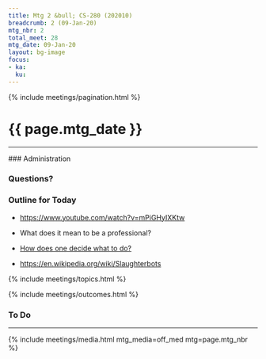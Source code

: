 ```yaml
---
title: Mtg 2 &bull; CS-280 (202010)
breadcrumb: 2 (09-Jan-20)
mtg_nbr: 2
total_meet: 28
mtg_date: 09-Jan-20
layout: bg-image
focus:
- ka:
  ku:
---
```

{% include meetings/pagination.html %}
<h1 class="text-center">{{ page.mtg_date }}</h1>
<hr />
### Administration

### Questions?

### Outline for Today

* <https://www.youtube.com/watch?v=mPiGHyIXKtw>

* What does it mean to be a professional?
* [How does one decide what to do?](https://www.ted.com/talks/damon_horowitz?language=en)

* <https://en.wikipedia.org/wiki/Slaughterbots>

{% include meetings/topics.html %}

{% include meetings/outcomes.html %}

### To Do

<hr />
{% include meetings/media.html mtg_media=off_med mtg=page.mtg_nbr %}

